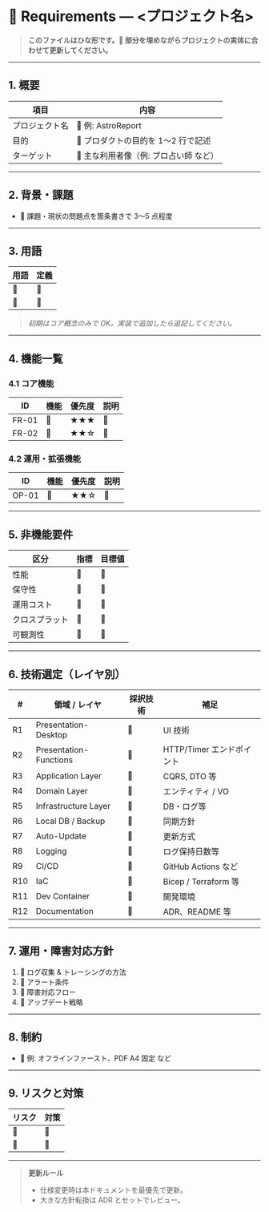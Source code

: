# 📄 Requirements — <プロジェクト名>

> **このファイルはひな形です。🔲 部分を埋めながらプロジェクトの実体に合わせて更新してください。**

---

## 1. 概要

| 項目      | 内容                     |
| ------- | ---------------------- |
| プロジェクト名 | 🔲 例: AstroReport      |
| 目的      | 🔲 プロダクトの目的を 1〜2 行で記述  |
| ターゲット   | 🔲 主な利用者像（例: プロ占い師 など） |

---

## 2. 背景・課題

* 🔲 課題・現状の問題点を箇条書きで 3〜5 点程度

---

## 3. 用語

| 用語 | 定義 |
| -- | -- |
| 🔲 | 🔲 |
| 🔲 | 🔲 |

> *初期はコア概念のみで OK。実装で追加したら追記してください。*

---

## 4. 機能一覧

### 4.1 コア機能

| ID    | 機能 | 優先度 | 説明 |
| ----- | -- | :-: | -- |
| FR-01 | 🔲 | ★★★ | 🔲 |
| FR-02 | 🔲 | ★★☆ | 🔲 |

### 4.2 運用・拡張機能

| ID    | 機能 | 優先度 | 説明 |
| ----- | -- | :-: | -- |
| OP-01 | 🔲 | ★★☆ | 🔲 |

---

## 5. 非機能要件

| 区分      | 指標 | 目標値 |
| ------- | -- | --- |
| 性能      | 🔲 | 🔲  |
| 保守性     | 🔲 | 🔲  |
| 運用コスト   | 🔲 | 🔲  |
| クロスプラット | 🔲 | 🔲  |
| 可観測性    | 🔲 | 🔲  |

---

## 6. 技術選定（レイヤ別）

| #   | 領域 / レイヤ               | 採択技術 | 補足                  |
| --- | ---------------------- | ---- | ------------------- |
| R1  | Presentation-Desktop   | 🔲   | UI 技術               |
| R2  | Presentation-Functions | 🔲   | HTTP/Timer エンドポイント  |
| R3  | Application Layer      | 🔲   | CQRS, DTO 等         |
| R4  | Domain Layer           | 🔲   | エンティティ / VO         |
| R5  | Infrastructure Layer   | 🔲   | DB・ログ等              |
| R6  | Local DB / Backup      | 🔲   | 同期方針                |
| R7  | Auto-Update            | 🔲   | 更新方式                |
| R8  | Logging                | 🔲   | ログ保持日数等             |
| R9  | CI/CD                  | 🔲   | GitHub Actions など   |
| R10 | IaC                    | 🔲   | Bicep / Terraform 等 |
| R11 | Dev Container          | 🔲   | 開発環境                |
| R12 | Documentation          | 🔲   | ADR、README 等        |

---

## 7. 運用・障害対応方針

1. 🔲 ログ収集 & トレーシングの方法
2. 🔲 アラート条件
3. 🔲 障害対応フロー
4. 🔲 アップデート戦略

---

## 8. 制約

* 🔲 例: オフラインファースト、PDF A4 固定 など

---

## 9. リスクと対策

| リスク | 対策 |
| --- | -- |
| 🔲  | 🔲 |
| 🔲  | 🔲 |

---

> **更新ルール**
>
> * 仕様変更時は本ドキュメントを最優先で更新。
> * 大きな方針転換は ADR とセットでレビュー。

